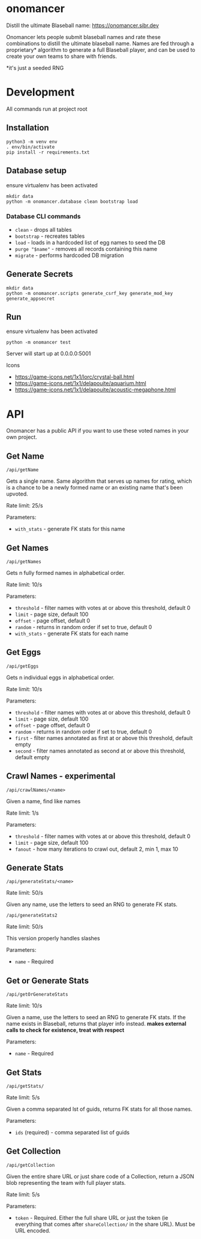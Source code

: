# onomancer
Distill the ultimate Blaseball name: https://onomancer.sibr.dev

Onomancer lets people submit blaseball names and rate these combinations to distill the ultimate blaseball name. Names are fed through a proprietary\* algorithm to generate a full Blaseball player, and can be used to create your own teams to share with friends.

\*it's just a seeded RNG

# Development
All commands run at project root

## Installation
```
python3 -m venv env
. env/bin/activate
pip install -r requirements.txt
```

## Database setup
ensure virtualenv has been activated
```
mkdir data
python -m onomancer.database clean bootstrap load
```

### Database CLI commands
* `clean` - drops all tables
* `bootstrap` - recreates tables
* `load` - loads in a hardcoded list of egg names to seed the DB
* `purge "$name"` - removes all records containing this name
* `migrate` - performs hardcoded DB migration

## Generate Secrets
```
mkdir data
python -m onomancer.scripts generate_csrf_key generate_mod_key generate_appsecret
```

## Run
ensure virtualenv has been activated
```
python -m onomancer test
```
Server will start up at 0.0.0.0:5001

Icons
* https://game-icons.net/1x1/lorc/crystal-ball.html
* https://game-icons.net/1x1/delapouite/aquarium.html
* https://game-icons.net/1x1/delapouite/acoustic-megaphone.html

# API
Onomancer has a public API if you want to use these voted names in your own project.

## Get Name

`/api/getName`

Gets a single name. Same algorithm that serves up names for rating, which is a chance to be a newly formed name or an existing name that's been upvoted.

Rate limit: 25/s

Parameters:
* `with_stats` - generate FK stats for this name


## Get Names

`/api/getNames`

Gets n fully formed names in alphabetical order.

Rate limit: 10/s

Parameters:
* `threshold` - filter names with votes at or above this threshold, default 0
* `limit` - page size, default 100
* `offset` - page offset, default 0
* `random` - returns in random order if set to true, default 0
* `with_stats` - generate FK stats for each name

## Get Eggs

`/api/getEggs`

Gets n individual eggs in alphabetical order.

Rate limit: 10/s

Parameters:
* `threshold` - filter names with votes at or above this threshold, default 0
* `limit` - page size, default 100
* `offset` - page offset, default 0
* `random` - returns in random order if set to true, default 0
* `first` - filter names annotated as first at or above this threshold, default empty
* `second` - filter names annotated as second at or above this threshold, default empty


## Crawl Names - experimental

`/api/crawlNames/<name>`

Given a name, find like names

Rate limit: 1/s

Parameters:
* `threshold` - filter names with votes at or above this threshold, default 0
* `limit` - page size, default 100
* `fanout` - how many iterations to crawl out, default 2, min 1, max 10

## Generate Stats

`/api/generateStats/<name>`

Rate limit: 50/s

Given any name, use the letters to seed an RNG to generate FK stats.

`/api/generateStats2`

Rate limit: 50/s

This version properly handles slashes

Parameters:
* `name` - Required

## Get or Generate Stats

`/api/getOrGenerateStats`

Rate limit: 10/s

Given a name, use the letters to seed an RNG to generate FK stats. If the name exists in Blaseball, returns that player info instead. **makes external calls to check for existence, treat with respect**

Parameters:
* `name` - Required


## Get Stats

`/api/getStats/`

Rate limit: 5/s

Given a comma separated lst of guids, returns FK stats for all those names.

Parameters:
* `ids` (required) - comma separated list of guids

## Get Collection

`/api/getCollection`

Given the entire share URL or just share code of a Collection, return a JSON blob representing the team with full player stats.

Rate limit: 5/s

Parameters:
* `token` - Required. Either the full share URL or just the token (ie everything that comes after `shareCollection/` in the share URL). Must be URL encoded.
